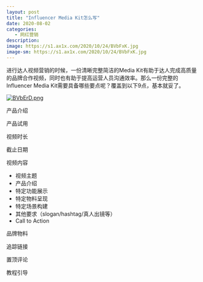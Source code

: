 ```yaml
---
layout: post
title: "Influencer Media Kit怎么写"
date: 2020-08-02
categories:
   - 网红营销
description:
image: https://s1.ax1x.com/2020/10/24/BVbFxK.jpg
image-sm: https://s1.ax1x.com/2020/10/24/BVbFxK.jpg
---
```



进行达人视频营销的时候，一份清晰完整简洁的Media Kit有助于达人完成高质量的品牌合作视频，同时也有助于提高运营人员沟通效率。那么一份完整的Influencer Media Kit需要具备哪些要点呢？覆盖到以下9点，基本就妥了。

<a href="https://imgchr.com/i/BVbErD"><img src="https://s1.ax1x.com/2020/10/24/BVbErD.png" alt="BVbErD.png" border="0" /></a>

产品介绍

产品试用

视频时长

截止日期

视频内容
- 视频主题
- 产品介绍
- 特定功能展示
- 特定物料呈现
- 特定场景构建
- 其他要求（slogan/hashtag/真人出镜等）
- Call to Action

品牌物料

追踪链接

置顶评论

教程引导
